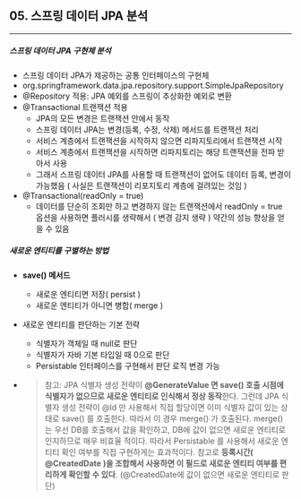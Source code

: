 ## 05. 스프링 데이터 JPA 분석

----

##### 스프링 데이터 JPA 구현체 분석

- 스프링 데이터 JPA가 제공하는 공통 인터페이스의 구현체
- org.springframework.data.jpa.repository.support.SimpleJpaRepository
- @Repository 적용: JPA 예외를 스프링이 추상화한 예외로 변환
- @Transactional 트랜잭션 적용
  - JPA의 모든 변경은 트랜잭션 안에서 동작
  - 스프링 데이터 JPA는 변경(등록, 수정, 삭제) 메서드를 트랜잭션 처리
  - 서비스 계층에서 트랜잭션을 시작하지 않으면 리파지토리에서 트랜잭션 시작
  - 서비스 계층에서 트랜잭션을 시작하면 리파지토리는 해당 트랜잭션을 전파 받아서 사용
  - 그래서 스프링 데이터 JPA를 사용할 때 트랜잭션이 없어도 데이터 등록, 변경이 가능했음
    ( 사실은 트랜잭션이 리포지토리 계층에 걸려있는 것임 )
- @Transactional(readOnly = true)
  - 데이터를 단순히 조회만 하고 변경하지 않는 트랜잭션에서 readOnly = true 옵션을 사용하면 플러시를 생략해서 ( 변경 감지 생략 ) 약간의 성능 향상을 얻을 수 있음



##### 새로운 엔티티를 구별하는 방법

- **save() 메서드**

  - 새로운 엔티티면 저장( persist )
  - 새로운 엔티티가 아니면 병합( merge )

- 새로운 엔티티를 판단하는 기본 전략

  - 식별자가 객체일 때 null로 판단
  - 식별자가 자바 기본 타입일 때 0으로 판단
  - Persistable 인터페이스를 구현해서 판단 로직 변경 가능

- >참고: JPA 식별자 생성 전략이 **@GenerateValue 면 save() 호출 시점에 식별자가 없으므로 새로운 엔티티로 인식해서 정상 동작**한다. 그런데 JPA 식별자 생성 전략이 @Id 만 사용해서 직접 할당이면 이미 식별자 값이 있는 상태로 save() 를 호출한다. 따라서 이 경우 merge() 가 호출된다. merge() 는 우선 DB를 호출해서 값을 확인하고, DB에 값이 없으면 새로운 엔티티로 인지하므로 매우 비효율 적이다. 따라서 Persistable 를 사용해서 새로운 엔티티 확인 여부를 직접 구현하게는 효과적이다. 
  >참고로 **등록시간( @CreatedDate )을 조합해서 사용하면 이 필드로 새로운 엔티티 여부를 편리하게 확인할 수 있다**. (@CreatedDate에 값이 없으면 새로운 엔티티로 판단)
